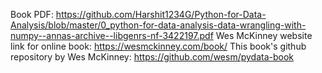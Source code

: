 Book PDF: https://github.com/Harshit1234G/Python-for-Data-Analysis/blob/master/0_python-for-data-analysis-data-wrangling-with-numpy--annas-archive--libgenrs-nf-3422197.pdf
Wes McKinney website link for online book: https://wesmckinney.com/book/
This book's github repository by Wes McKinney: https://github.com/wesm/pydata-book
